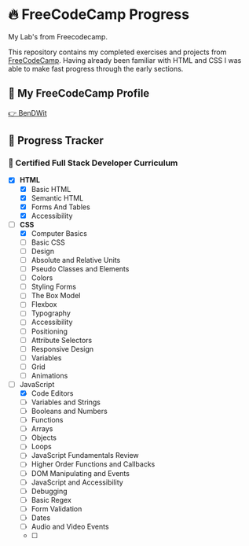 # 🔥 **FreeCodeCamp Progress**

My Lab's from Freecodecamp.

This repository contains my completed exercises and projects from [FreeCodeCamp](https://www.freecodecamp.org).
Having already been familiar with HTML and CSS I was able to make fast progress through the early sections.

## 📘 **My FreeCodeCamp Profile**

[👉 BenDWit](https://www.freecodecamp.org/bendwit)

## 🧭 **Progress Tracker**

### 📁 Certified Full Stack Developer Curriculum

- [x] **HTML**
  - [x] Basic HTML
  - [x] Semantic HTML
  - [x] Forms And Tables
  - [x] Accessibility
- [ ] **CSS**
  - [x] Computer Basics
  - [ ] Basic CSS
  - [ ] Design
  - [ ] Absolute and Relative Units
  - [ ] Pseudo Classes and Elements
  - [ ] Colors
  - [ ] Styling Forms
  - [ ] The Box Model
  - [ ] Flexbox
  - [ ] Typography
  - [ ] Accessibility
  - [ ] Positioning
  - [ ] Attribute Selectors
  - [ ] Responsive Design
  - [ ] Variables
  - [ ] Grid
  - [ ] Animations
- [ ] JavaScript
  - [x] Code Editors
  - [ ] Variables and Strings
  - [ ] Booleans and Numbers
  - [ ] Functions
  - [ ] Arrays
  - [ ] Objects
  - [ ] Loops
  - [ ] JavaScript Fundamentals Review
  - [ ] Higher Order Functions and Callbacks
  - [ ] DOM Manipulating and Events
  - [ ] JavaScript and Accessibility
  - [ ] Debugging
  - [ ] Basic Regex
  - [ ] Form Validation
  - [ ] Dates
  - [ ] Audio and Video Events
  - [ ]
